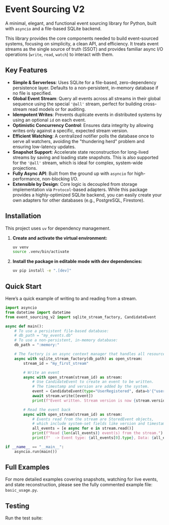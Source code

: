 # Event Sourcing V2

<!--
[PROMPT_SUGGESTION]The `write` method in `streams.py` seems to have a lot of logic. Can you refactor it for clarity?[/PROMPT_SUGGESTION]
[PROMPT_SUGGESTION]Can you add docstrings to the public methods in `streams.py` to explain what they do, their parameters, and what they return?[/PROMPT_SUGGESTION]
-->
A minimal, elegant, and functional event sourcing library for Python, built with `asyncio` and a file-based SQLite backend.

This library provides the core components needed to build event-sourced systems, focusing on simplicity, a clean API, and efficiency. It treats event streams as the single source of truth (SSOT) and provides familiar async I/O operations (`write`, `read`, `watch`) to interact with them.

## Key Features

*   **Simple & Serverless**: Uses SQLite for a file-based, zero-dependency persistence layer. Defaults to a non-persistent, in-memory database if no file is specified.
*   **Global Event Stream**: Query all events across all streams in their global sequence using the special `'@all'` stream, perfect for building cross-stream read models or for auditing.
*   **Idempotent Writes**: Prevents duplicate events in distributed systems by using an optional `id` on each event.
*   **Optimistic Concurrency Control**: Ensures data integrity by allowing writes only against a specific, expected stream version.
*   **Efficient Watching**: A centralized notifier polls the database once to serve all watchers, avoiding the "thundering herd" problem and ensuring low-latency updates.
*   **Snapshot Support**: Accelerate state reconstruction for long-lived streams by saving and loading state snapshots. This is also supported for the `'@all'` stream, which is ideal for complex, system-wide projections.
*   **Fully Async API**: Built from the ground up with `asyncio` for high-performance, non-blocking I/O.
*   **Extensible by Design**: Core logic is decoupled from storage implementation via `Protocol`-based adapters. While this package provides a highly-optimized SQLite backend, you can easily create your own adapters for other databases (e.g., PostgreSQL, Firestore).

## Installation

This project uses `uv` for dependency management.

1.  **Create and activate the virtual environment:**
    ```bash
    uv venv
    source .venv/bin/activate
    ```

2.  **Install the package in editable mode with dev dependencies:**
    ```bash
    uv pip install -e ".[dev]"
    ```

## Quick Start

Here’s a quick example of writing to and reading from a stream.

```python
import asyncio
from datetime import datetime
from event_sourcing_v2 import sqlite_stream_factory, CandidateEvent

async def main():
    # To use a persistent file-based database:
    # db_path = "my_events.db"
    # To use a non-persistent, in-memory database:
    db_path = ":memory:"

    # The factory is an async context manager that handles all resources.
    async with sqlite_stream_factory(db_path) as open_stream:
        stream_id = "my_first_stream"

        # Write an event
        async with open_stream(stream_id) as stream:
            # Use CandidateEvent to create an event to be written.
            # The timestamp and version are added by the system.
            event = CandidateEvent(type="UserRegistered", data=b'{"user": "Alice"}')
            await stream.write([event])
            print(f"Event written. Stream version is now {stream.version}.")

        # Read the event back
        async with open_stream(stream_id) as stream:
            # Events read from the stream are StoredEvent objects, 
            # which include system-set fields like version and timestamp.
            all_events = [e async for e in stream.read()]
            print(f"Read {len(all_events)} event(s) from the stream.")
            print(f"  -> Event type: {all_events[0].type}, Data: {all_events[0].data.decode()}, Version: {all_events[0].version}")

if __name__ == "__main__":
    asyncio.run(main())
```

## Full Examples

For more detailed examples covering snapshots, watching for live events, and state reconstruction, please see the fully commented example file: `basic_usage.py`.

## Testing

Run the test suite:
```
```